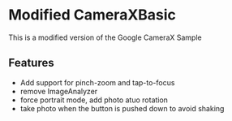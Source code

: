 # Modified CameraXBasic
This is a modified version of the Google CameraX Sample
## Features
* Add support for pinch-zoom and tap-to-focus
* remove ImageAnalyzer
* force portrait mode, add photo atuo rotation
* take photo when the button is pushed down to avoid shaking

